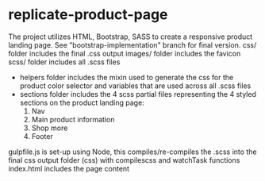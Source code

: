 # replicate-product-page
The project utilizes HTML, Bootstrap, SASS to create a responsive product landing page. See "bootstrap-implementation" branch for final version.
css/ folder includes the final .css output
images/ folder includes the favicon
scss/ folder includes all .scss files
- helpers folder includes the mixin used to generate the css for the product color selector and variables that are used across all .scss files
- sections folder includes the 4 scss partial files representing the 4 styled sections on the product landing page:
  1. Nav
  2. Main product information
  3. Shop more
  4. Footer

gulpfile.js is set-up using Node, this compiles/re-compiles the .scss into the final css output folder (css) with compilescss and watchTask functions
index.html includes the page content
